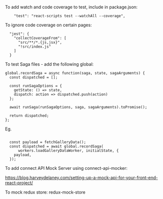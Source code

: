 To add watch and code coverage to test, include in package.json:

```
    "test": "react-scripts test --watchAll --coverage",
```


To ignore code coverage on certain pages:

```
  "jest": {
    "collectCoverageFrom": [
      "src/**/*.{js,jsx}",
      "!src/index.js"
    ]
  }

```

To test Saga files - add the following global:

```
global.recordSaga = async function(saga, state, sagaArguments) {
  const dispatched = [];

  const runSagaOptions = {
    getState: () => state,
    dispatch: action => dispatched.push(action)
  };

  await runSaga(runSagaOptions, saga, sagaArguments).toPromise();

  return dispatched;
};
```

Eg.
```

  const payload = fetchGalleryData();
  const dispatched = await global.recordSaga(
      workers.loadGalleryDataWorker, initialState, {
    payload,
  });
```


To add connect API Mock Server using connect-api-mocker:

https://blog.harveydelaney.com/setting-up-a-mock-api-for-your-front-end-react-project/



To mock redux store: redux-mock-store